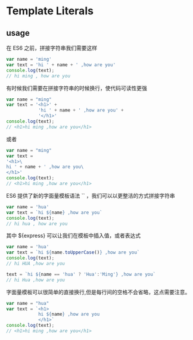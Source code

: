 # Template Literals

## usage
在 ES6 之前，拼接字符串我们需要这样
```javaScript
var name = 'ming'
var text = 'hi ' + name + ' ,how are you'
console.log(text);
// hi ming , how are you
```
有时候我们需要在拼接字符串的时候换行，使代码可读性更强
```javaScript
var name = "ming"
var text = '<h1>' + 
            'hi ' + name + ' ,how are you' + 
            '</h1>'
console.log(text);
// <h1>hi ming ,how are you</h1>
```
或者
```javaScript
var name = "ming"
var text = 
'<h1>\
hi ' + name + ' ,how are you\
</h1>'
console.log(text);
// <h1>hi ming ,how are you</h1>
```
ES6 提供了新的字面量模板语法 `` ，我们可以以更整洁的方式拼接字符串
```javaScript
var name = 'hua'
var text = `hi ${name} ,how are you`
console.log(text);
// hi hua , how are you
``` 
其中 ${express} 可以让我们在模板中插入值，或者表达式
```javaScript
var name = 'hua'
var text = `hi ${name.toUpperCase()} ,how are you`
console.log(text);
// hi HUA ,how are you

text = `hi ${name == 'hua' ? 'Hua':'Ming'} ,how are you`
// hi Hua ,how are you 
```
字面量模板可以很简单的直接换行,但是每行间的空格不会省略，这点需要注意。
```javaScript
var name = "hua"
var text = `<h1> 
            hi ${name} ,how are you
            </h1>`
console.log(text);
// <h1>hi ming ,how are you</h1>
```

